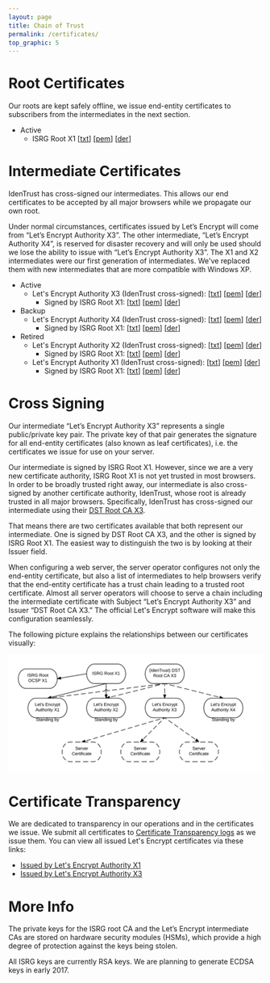 ```yaml
---
layout: page
title: Chain of Trust
permalink: /certificates/
top_graphic: 5
---
```


# Root Certificates

Our roots are kept safely offline, we issue end-entity certificates to subscribers from the intermediates in the next section.

* Active
  * ISRG Root X1 \[[txt](/certs/isrgrootx1.pem.txt)\] \[[pem](/certs/isrgrootx1.pem)\] \[[der](/certs/isrgrootx1.der)\]

# Intermediate Certificates

IdenTrust has cross-signed our intermediates. This allows our end certificates to be accepted by all major browsers while we propagate our own root.

Under normal circumstances, certificates issued by Let’s Encrypt will come from “Let’s Encrypt Authority X3”. The other intermediate, “Let’s Encrypt Authority X4”, is reserved for disaster recovery and will only be used should we lose the ability to issue with “Let’s Encrypt Authority X3”. The X1 and X2 intermediates were our first generation of intermediates. We've replaced them with new intermediates that are more compatible with Windows XP.

* Active
  * Let's Encrypt Authority X3 (IdenTrust cross-signed): \[[txt](/certs/lets-encrypt-x3-cross-signed.pem.txt)\] \[[pem](/certs/lets-encrypt-x3-cross-signed.pem)\] \[[der](/certs/lets-encrypt-x3-cross-signed.der)\]
    * Signed by ISRG Root X1: \[[txt](/certs/letsencryptauthorityx3.pem.txt)\] \[[pem](/certs/letsencryptauthorityx3.pem)\] \[[der](/certs/letsencryptauthorityx3.der)\]
* Backup
  * Let's Encrypt Authority X4 (IdenTrust cross-signed): \[[txt](/certs/lets-encrypt-x4-cross-signed.pem.txt)\] \[[pem](/certs/lets-encrypt-x4-cross-signed.pem)\] \[[der](/certs/lets-encrypt-x4-cross-signed.der)\]
    * Signed by ISRG Root X1: \[[txt](/certs/letsencryptauthorityx4.pem.txt)\] \[[pem](/certs/letsencryptauthorityx4.pem)\] \[[der](/certs/letsencryptauthorityx4.der)\]
* Retired
  * Let's Encrypt Authority X2 (IdenTrust cross-signed): \[[txt](/certs/lets-encrypt-x2-cross-signed.pem.txt)\] \[[pem](/certs/lets-encrypt-x2-cross-signed.pem)\] \[[der](/certs/lets-encrypt-x2-cross-signed.der)\]
    * Signed by ISRG Root X1: \[[txt](/certs/letsencryptauthorityx2.pem.txt)\] \[[pem](/certs/letsencryptauthorityx2.pem)\] \[[der](/certs/letsencryptauthorityx2.der)\]
  * Let's Encrypt Authority X1 (IdenTrust cross-signed): \[[txt](/certs/lets-encrypt-x1-cross-signed.pem.txt)\] \[[pem](/certs/lets-encrypt-x1-cross-signed.pem)\] \[[der](/certs/lets-encrypt-x1-cross-signed.der)\]
    * Signed by ISRG Root X1: \[[txt](/certs/letsencryptauthorityx1.pem.txt)\] \[[pem](/certs/letsencryptauthorityx1.pem)\] \[[der](/certs/letsencryptauthorityx1.der)\]

# Cross Signing

Our intermediate “Let’s Encrypt Authority X3” represents a single public/private
key pair. The private key of that pair generates the signature for all end-entity
certificates (also known as leaf certificates), i.e. the certificates we issue
for use on your server.

Our intermediate is signed by ISRG Root X1. However, since we are a very new
certificate authority, ISRG Root X1 is not yet trusted in most browsers. In
order to be broadly trusted right away, our intermediate is also cross-signed by
another certificate authority, IdenTrust, whose root is already trusted in all
major browsers. Specifically, IdenTrust has cross-signed our intermediate using their
[DST Root CA X3](https://www.identrust.com/certificates/trustid/root-download-x3.html).

That means there are two certificates available that both represent our
intermediate. One is signed by DST Root CA X3, and the other is signed by ISRG
Root X1. The easiest way to distinguish the two is by looking at their Issuer field.

When configuring a web server, the server operator configures not only the
end-entity certificate, but also a list of intermediates to help browsers verify
that the end-entity certificate has a trust chain leading to a trusted root
certificate. Almost all server operators will choose to serve a chain including
the intermediate certificate with Subject “Let’s Encrypt Authority X3” and
Issuer “DST Root CA X3.” The official Let's Encrypt software will make this
configuration seamlessly.

The following picture explains the relationships between our certificates
visually:

<img src="/certs/isrg-keys.png">

# Certificate Transparency

We are dedicated to transparency in our operations and in the certificates we
issue. We submit all certificates to [Certificate Transparency
logs](https://www.certificate-transparency.org/) as we issue them. You can view all
issued Let's Encrypt certificates via these links:

* [Issued by Let's Encrypt Authority X1](https://crt.sh/?Identity=%25&iCAID=7395)
* [Issued by Let's Encrypt Authority X3](https://crt.sh/?Identity=%25&iCAID=16418)

# More Info

The private keys for the ISRG root CA and the Let’s Encrypt intermediate CAs are stored on hardware security modules (HSMs), which provide a high degree of protection against the keys being stolen.

All ISRG keys are currently RSA keys. We are planning to generate ECDSA keys in
early 2017.
